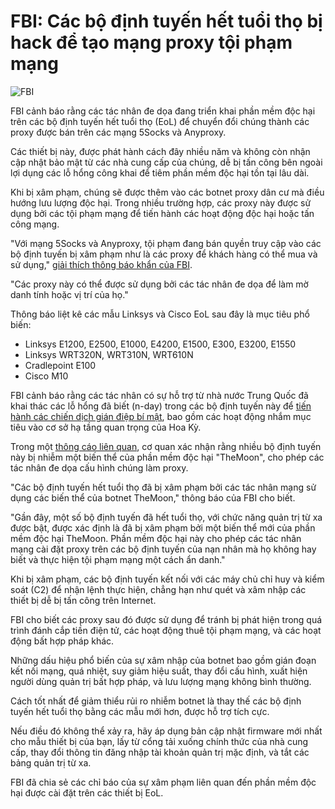 # FBI: Các bộ định tuyến hết tuổi thọ bị hack để tạo mạng proxy tội phạm mạng

![FBI](https://www.bleepstatic.com/content/hl-images/2022/12/16/FBI__headpic.jpg)

FBI cảnh báo rằng các tác nhân đe dọa đang triển khai phần mềm độc hại trên các bộ định tuyến hết tuổi thọ (EoL) để chuyển đổi chúng thành các proxy được bán trên các mạng 5Socks và Anyproxy.

Các thiết bị này, được phát hành cách đây nhiều năm và không còn nhận cập nhật bảo mật từ các nhà cung cấp của chúng, dễ bị tấn công bên ngoài lợi dụng các lỗ hổng công khai để tiêm phần mềm độc hại tồn tại lâu dài.

Khi bị xâm phạm, chúng sẽ được thêm vào các botnet proxy dân cư mà điều hướng lưu lượng độc hại. Trong nhiều trường hợp, các proxy này được sử dụng bởi các tội phạm mạng để tiến hành các hoạt động độc hại hoặc tấn công mạng.

"Với mạng 5Socks và Anyproxy, tội phạm đang bán quyền truy cập vào các bộ định tuyến bị xâm phạm như là các proxy để khách hàng có thể mua và sử dụng," [giải thích thông báo khẩn của FBI](https://www.ic3.gov/CSA/2025/250507.pdf).

"Các proxy này có thể được sử dụng bởi các tác nhân đe dọa để làm mờ danh tính hoặc vị trí của họ."

Thông báo liệt kê các mẫu Linksys và Cisco EoL sau đây là mục tiêu phổ biến:

* Linksys E1200, E2500, E1000, E4200, E1500, E300, E3200, E1550
* Linksys WRT320N, WRT310N, WRT610N
* Cradlepoint E100
* Cisco M10

FBI cảnh báo rằng các tác nhân có sự hỗ trợ từ nhà nước Trung Quốc đã khai thác các lỗ hổng đã biết (n-day) trong các bộ định tuyến này để [tiến hành các chiến dịch gián điệp bí mật](https://www.bleepingcomputer.com/news/security/state-hackers-turn-to-massive-orb-proxy-networks-to-evade-detection/), bao gồm các hoạt động nhắm mục tiêu vào cơ sở hạ tầng quan trọng của Hoa Kỳ.

Trong một [thông cáo liên quan](https://www.ic3.gov/PSA/2025/PSA250507), cơ quan xác nhận rằng nhiều bộ định tuyến này bị nhiễm một biến thể của phần mềm độc hại "TheMoon", cho phép các tác nhân đe dọa cấu hình chúng làm proxy.

"Các bộ định tuyến hết tuổi thọ đã bị xâm phạm bởi các tác nhân mạng sử dụng các biến thể của botnet TheMoon," thông báo của FBI cho biết.

"Gần đây, một số bộ định tuyến đã hết tuổi thọ, với chức năng quản trị từ xa được bật, được xác định là đã bị xâm phạm bởi một biến thể mới của phần mềm độc hại TheMoon. Phần mềm độc hại này cho phép các tác nhân mạng cài đặt proxy trên các bộ định tuyến của nạn nhân mà họ không hay biết và thực hiện tội phạm mạng một cách ẩn danh."

Khi bị xâm phạm, các bộ định tuyến kết nối với các máy chủ chỉ huy và kiểm soát (C2) để nhận lệnh thực hiện, chẳng hạn như quét và xâm nhập các thiết bị dễ bị tấn công trên Internet.

FBI cho biết các proxy sau đó được sử dụng để tránh bị phát hiện trong quá trình đánh cắp tiền điện tử, các hoạt động thuê tội phạm mạng, và các hoạt động bất hợp pháp khác.

Những dấu hiệu phổ biến của sự xâm nhập của botnet bao gồm gián đoạn kết nối mạng, quá nhiệt, suy giảm hiệu suất, thay đổi cấu hình, xuất hiện người dùng quản trị bất hợp pháp, và lưu lượng mạng không bình thường.

Cách tốt nhất để giảm thiểu rủi ro nhiễm botnet là thay thế các bộ định tuyến hết tuổi thọ bằng các mẫu mới hơn, được hỗ trợ tích cực.

Nếu điều đó không thể xảy ra, hãy áp dụng bản cập nhật firmware mới nhất cho mẫu thiết bị của bạn, lấy từ cổng tải xuống chính thức của nhà cung cấp, thay đổi thông tin đăng nhập tài khoản quản trị mặc định, và tắt các bảng quản trị từ xa.

FBI đã chia sẻ các chỉ báo của sự xâm phạm liên quan đến phần mềm độc hại được cài đặt trên các thiết bị EoL.